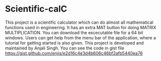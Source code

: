 # Scientific-calC
This project is a scientific calculator which can do almost all mathematical functions used in engineering.
It has an extra MAT button for doing MATRIX MULTIPLICATION.
You can download the excecutable file for a 64 bit windows.
Users can get help from the menu bar of the application, where a tutorial for getting started is also given.
This project is developed and maintained by Anjali Singh.
You can see the code in gist file https://gist.github.com/enjis/e2d16c4e3d4b606c46bf2afb5440ea76
